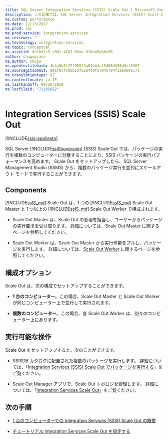 ```yaml
---
title: SQL Server Integration Services (SSIS) Scale Out | Microsoft Docs
description: この記事では、SQL Server Integration Services (SSIS) Scale Out 機能の概要を提供します。この機能は、SSIS パッケージの実行パフォーマンスを高めます
ms.custom: performance
ms.date: 12/13/2017
ms.prod: sql
ms.prod_service: integration-services
ms.reviewer: ''
ms.technology: integration-services
ms.topic: conceptual
ms.assetid: dcfbd1c5-c001-4fb7-b9ae-916e49ab6a96
author: chugugrace
ms.author: chugu
ms.openlocfilehash: 4b4a5b5f27f959f3a04bb3cf5468d198d3ef5267
ms.sourcegitcommit: e8af8cfc0bb51f62a4f0fa794c784f1aed006c71
ms.translationtype: HT
ms.contentlocale: ja-JP
ms.lasthandoff: 09/26/2019
ms.locfileid: "71295652"
---
```

# <a name="integration-services-ssis-scale-out"></a>Integration Services (SSIS) Scale Out

[!INCLUDE[ssis-appliesto](../../includes/ssis-appliesto-ssvrpluslinux-asdb-asdw-xxx.md)]


SQL Server [!INCLUDE[ssISnoversion](../../includes/ssisnoversion-md.md)] (SSIS) Scale Out では、パッケージの実行を複数のコンピューターに分散することにより、SSIS パッケージの実行パフォーマンスを高めます。 Scale Out をセットアップしたら、SQL Server Management Studio (SSMS) から、複数のパッケージ実行を並列にスケールアウト モードで実行することができます。

## <a name="components"></a>Components
[!INCLUDE[ssIS_md](../../includes/ssis-md.md)] Scale Out は、1 つの [!INCLUDE[ssIS_md](../../includes/ssis-md.md)] Scale Out Master と 1 つ以上の [!INCLUDE[ssIS_md](../../includes/ssis-md.md)] Scale Out Worker で構成されます。

-   Scale Out Master は、Scale Out の管理を担当し、ユーザーからパッケージの実行要求を受け取ります。 詳細については、[Scale Out Master](integration-services-ssis-scale-out-master.md) に関するページを参照してください。

-   Scale Out Worker は、Scale Out Master から実行作業をプルし、パッケージを実行します。 詳細については、[Scale Out Worker](integration-services-ssis-scale-out-worker.md) に関するページを参照してください。

## <a name="configuration-options"></a>構成オプション
Scale Out は、次の構成でセットアップすることができます。

-   **1 台のコンピューター**。この場合、Scale Out Master と Scale Out Worker が同じコンピューター上で並行して実行されます。

-   **複数のコンピューター**。この場合、各 Scale Out Worker は、別々のコンピューター上にあります。

## <a name="what-you-can-do"></a>実行可能な操作
Scale Out をセットアップすると、次のことができます。

-   SSISDB カタログに配置された複数のパッケージを実行します。 詳細については、「[Integration Services (SSIS) Scale Out でパッケージを実行する](run-packages-in-integration-services-ssis-scale-out.md)」をご覧ください。

-   Scale Out Manager アプリで、Scale Out トポロジを管理します。 詳細については、「[Integration Services Scale Out](integration-services-ssis-scale-out-manager.md)」をご覧ください。

## <a name="next-steps"></a>次の手順
-   [1 台のコンピューターでの Integration Services (SSIS) Scale Out の概要](get-started-with-ssis-scale-out-onebox.md)

-   [チュートリアル:Integration Services Scale Out を設定する](walkthrough-set-up-integration-services-scale-out.md)
